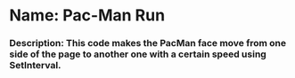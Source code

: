 # Name: Pac-Man Run
### Description: This code makes the PacMan face move from one side of the page to another one with a certain speed using SetInterval. 
